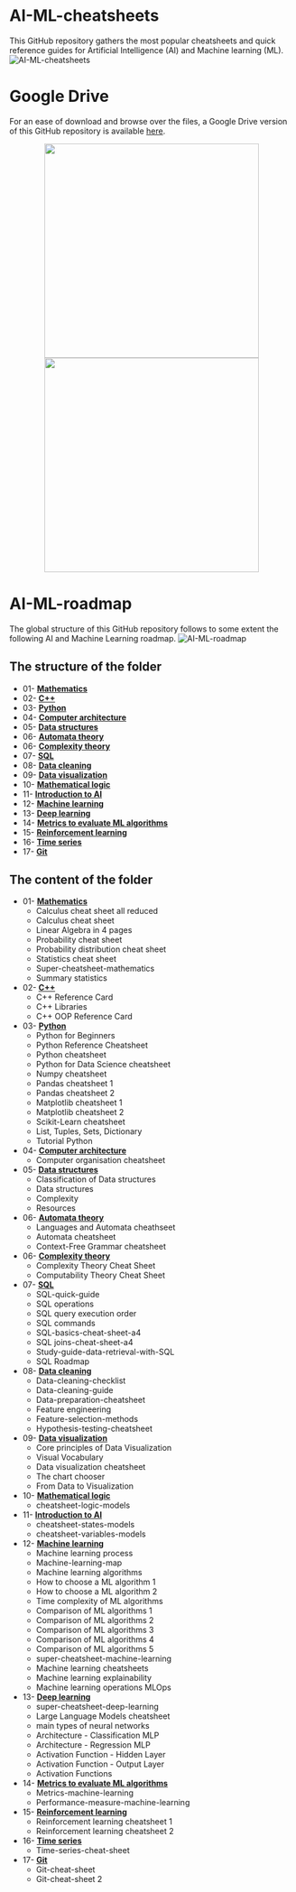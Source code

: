 # AI-ML-cheatsheets

This GitHub repository gathers the most popular cheatsheets and quick reference guides for Artificial Intelligence (AI) and Machine learning (ML).
![AI-ML-cheatsheets](https://github.com/SamBelkacem/AI-ML-cheatsheets/blob/main/AI-ML-cheatsheets.png)

# Google Drive

For an ease of download and browse over the files, a Google Drive version of this GitHub repository is available [here](https://drive.google.com/drive/folders/1yReFa2Af9icmdEaAYOUocepkQk_gGJJK?usp=sharing).

<div style="text-align: center;">
  <img src="https://github.com/SamBelkacem/AI-ML-cheatsheets/blob/main/Google%20Drive.png" width="380" hspace="1"/>
  <img src="https://github.com/SamBelkacem/AI-ML-cheatsheets/blob/main/Mathematics.png" width="380"/>
</div>

# AI-ML-roadmap

The global structure of this GitHub repository follows to some extent the following AI and Machine Learning roadmap.
![AI-ML-roadmap](https://github.com/SamBelkacem/AI-ML-cheatsheets/blob/main/AI%20roadmap.png)

## The structure of the folder

- 01- [**Mathematics**](https://github.com/Mouneshgouda/AI-ML-cheatsheets/tree/main/01-%20Mathematics)<br>
- 02- [**C++**](https://github.com/Mouneshgouda/AI-ML-cheatsheets/tree/main/02-%20C%2B%2B)<br>
- 03- [**Python**](https://github.com/Mouneshgouda/AI-ML-cheatsheets/tree/main/03-%20Python)<br>
- 04- [**Computer architecture**](https://github.com/Mouneshgouda/AI-ML-cheatsheets/tree/main/04-%20Computer%20architecture)<br>
- 05- [**Data structures**](https://github.com/Mouneshgouda/AI-ML-cheatsheets/tree/main/05-%20Data%20structures)<br>
- 06- [**Automata theory**](https://github.com/Mouneshgouda/AI-ML-cheatsheets/tree/main/06-%20Automata%20theory)<br>
- 06- [**Complexity theory**](https://github.com/Mouneshgouda/AI-ML-cheatsheets/tree/main/06-%20Complexity%20theory)<br>
- 07- [**SQL**](https://github.com/Mouneshgouda/AI-ML-cheatsheets/tree/main/07-%20SQL)<br>
- 08- [**Data cleaning**](https://github.com/Mouneshgouda/AI-ML-cheatsheets/tree/main/08-%20Data%20cleaning)<br>
- 09- [**Data visualization**](https://github.com/Mouneshgouda/AI-ML-cheatsheets/tree/main/09-%20Data%20visualization)<br>
- 10- [**Mathematical logic**](https://github.com/Mouneshgouda/AI-ML-cheatsheets/tree/main/10-%20Mathematical%20logic)<br>
- 11- [**Introduction to AI**](https://github.com/Mouneshgouda/AI-ML-cheatsheets/tree/main/11-%20Introduction%20to%20AI)<br>
- 12- [**Machine learning**](https://github.com/Mouneshgouda/AI-ML-cheatsheets/tree/main/12-%20Machine%20learning)<br>
- 13- [**Deep learning**](https://github.com/Mouneshgouda/AI-ML-cheatsheets/tree/main/13-%20Deep%20learning)<br>
- 14- [**Metrics to evaluate ML algorithms**](https://github.com/Mouneshgouda/AI-ML-cheatsheets/tree/main/14-%20Metrics%20to%20evaluate%20machine%20learning%20algorithms)<br>
- 15- [**Reinforcement learning**](https://github.com/Mouneshgouda/AI-ML-cheatsheets/tree/main/15-%20Reinforcement%20learning)<br>
- 16- [**Time series**](https://github.com/Mouneshgouda/AI-ML-cheatsheets/tree/main/16-%20Time%20series)<br>
- 17- [**Git**](https://github.com/Mouneshgouda/AI-ML-cheatsheets/tree/main/17-%20Git)<br>

## The content of the folder

- 01- [**Mathematics**](https://github.com/Mouneshgouda/AI-ML-cheatsheets/tree/main/01-%20Mathematics)<br>
  - Calculus cheat sheet all reduced
  - Calculus cheat sheet
  - Linear Algebra in 4 pages
  - Probability cheat sheet
  - Probability distribution cheat sheet
  - Statistics cheat sheet
  - Super-cheatsheet-mathematics
  - Summary statistics
- 02- [**C++**](https://github.com/Mouneshgouda/AI-ML-cheatsheets/tree/main/02-%20C%2B%2B)<br>
  - C++ Reference Card
  - C++ Libraries
  - C++ OOP Reference Card
- 03- [**Python**](https://github.com/Mouneshgouda/AI-ML-cheatsheets/tree/main/03-%20Python)<br>
  - Python for Beginners
  - Python Reference Cheatsheet
  - Python cheatsheet
  - Python for Data Science cheatsheet
  - Numpy cheatsheet
  - Pandas cheatsheet 1
  - Pandas cheatsheet 2
  - Matplotlib cheatsheet 1
  - Matplotlib cheatsheet 2
  - Scikit-Learn cheatsheet
  - List, Tuples, Sets, Dictionary
  - Tutorial Python
- 04- [**Computer architecture**](https://github.com/Mouneshgouda/AI-ML-cheatsheets/tree/main/04-%20Computer%20architecture)<br>
  - Computer organisation cheatsheet
- 05- [**Data structures**](https://github.com/Mouneshgouda/AI-ML-cheatsheets/tree/main/05-%20Data%20structures)<br>
  - Classification of Data structures
  - Data structures
  - Complexity
  - Resources
- 06- [**Automata theory**](https://github.com/Mouneshgouda/AI-ML-cheatsheets/tree/main/06-%20Automata%20theory)<br>
  - Languages and Automata cheathseet
  - Automata cheatsheet
  - Context-Free Grammar cheatsheet
- 06- [**Complexity theory**](https://github.com/Mouneshgouda/AI-ML-cheatsheets/tree/main/06-%20Complexity%20theory)<br>
  - Complexity Theory Cheat Sheet
  - Computability Theory Cheat Sheet
- 07- [**SQL**](https://github.com/Mouneshgouda/AI-ML-cheatsheets/tree/main/07-%20SQL)<br>
  - SQL-quick-guide
  - SQL operations
  - SQL query execution order
  - SQL commands
  - SQL-basics-cheat-sheet-a4
  - SQL joins-cheat-sheet-a4
  - Study-guide-data-retrieval-with-SQL
  - SQL Roadmap
- 08- [**Data cleaning**](https://github.com/Mouneshgouda/AI-ML-cheatsheets/tree/main/08-%20Data%20cleaning)<br>
  - Data-cleaning-checklist
  - Data-cleaning-guide
  - Data-preparation-cheatsheet
  - Feature engineering
  - Feature-selection-methods
  - Hypothesis-testing-cheatsheet
- 09- [**Data visualization**](https://github.com/Mouneshgouda/AI-ML-cheatsheets/tree/main/09-%20Data%20visualization)<br>
  - Core principles of Data Visualization
  - Visual Vocabulary
  - Data visualization cheatsheet
  - The chart chooser
  - From Data to Visualization
- 10- [**Mathematical logic**](https://github.com/Mouneshgouda/AI-ML-cheatsheets/tree/main/10-%20Mathematical%20logic)<br>
  - cheatsheet-logic-models
- 11- [**Introduction to AI**](https://github.com/Mouneshgouda/AI-ML-cheatsheets/tree/main/11-%20Introduction%20to%20AI)<br>
  - cheatsheet-states-models
  - cheatsheet-variables-models
- 12- [**Machine learning**](https://github.com/Mouneshgouda/AI-ML-cheatsheets/tree/main/12-%20Machine%20learning)<br>
  - Machine learning process
  - Machine-learning-map
  - Machine learning algorithms
  - How to choose a ML algorithm 1
  - How to choose a ML algorithm 2
  - Time complexity of ML algorithms
  - Comparison of ML algorithms 1
  - Comparison of ML algorithms 2
  - Comparison of ML algorithms 3
  - Comparison of ML algorithms 4
  - Comparison of ML algorithms 5
  - super-cheatsheet-machine-learning
  - Machine learning cheatsheets
  - Machine learning explainability
  - Machine learning operations MLOps
- 13- [**Deep learning**](https://github.com/Mouneshgouda/AI-ML-cheatsheets/tree/main/13-%20Deep%20learning)<br>
  - super-cheatsheet-deep-learning
  - Large Language Models cheatsheet
  - main types of neural networks
  - Architecture - Classification MLP
  - Architecture - Regression MLP
  - Activation Function - Hidden Layer
  - Activation Function - Output Layer
  - Activation Functions
- 14- [**Metrics to evaluate ML algorithms**](https://github.com/Mouneshgouda/AI-ML-cheatsheets/tree/main/14-%20Metrics%20to%20evaluate%20machine%20learning%20algorithms)<br>
  - Metrics-machine-learning
  - Performance-measure-machine-learning 
- 15- [**Reinforcement learning**](https://github.com/Mouneshgouda/AI-ML-cheatsheets/tree/main/15-%20Reinforcement%20learning)<br>
  - Reinforcement learning cheatsheet 1
  - Reinforcement learning cheatsheet 2 
- 16- [**Time series**](https://github.com/Mouneshgouda/AI-ML-cheatsheets/tree/main/16-%20Time%20series)<br>
  - Time-series-cheat-sheet 
- 17- [**Git**](https://github.com/Mouneshgouda/AI-ML-cheatsheets/tree/main/17-%20Git)<br>
  - Git-cheat-sheet
  - Git-cheat-sheet 2
